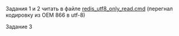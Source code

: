 Задания 1 и 2 читать в файле [redis_utf8_only_read.cmd](./redis_utf8_only_read.cmd) (перегнал кодировку из OEM 866 в utf-8)

Задание 3 

